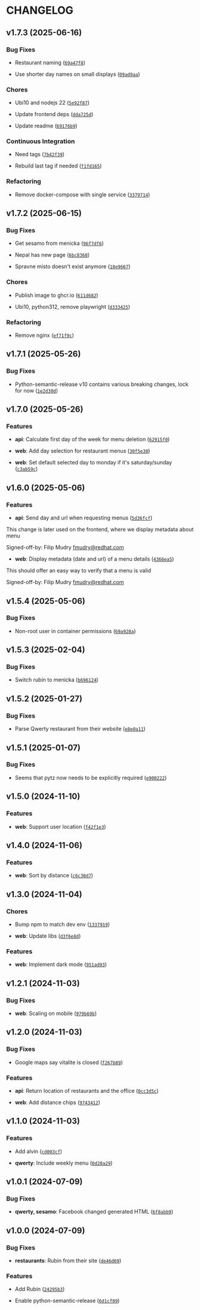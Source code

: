 # CHANGELOG


## v1.7.3 (2025-06-16)

### Bug Fixes

- Restaurant naming
  ([`69a47f8`](https://github.com/jdobes/lunch/commit/69a47f859eab0df2eada024fc76e730f61371708))

- Use shorter day names on small displays
  ([`09ad9aa`](https://github.com/jdobes/lunch/commit/09ad9aabfdb9fba79e43b5ef07fdf688106cbbfb))

### Chores

- Ubi10 and nodejs 22
  ([`5e92f87`](https://github.com/jdobes/lunch/commit/5e92f87c4cd74a19b431f076052912c08fa7f091))

- Update frontend deps
  ([`dda725d`](https://github.com/jdobes/lunch/commit/dda725d0d6be47ca7b0cbdc05b46245a6efc5a3e))

- Update readme
  ([`69176b9`](https://github.com/jdobes/lunch/commit/69176b97f09fb880a5e804d12e024642add1a032))

### Continuous Integration

- Need tags
  ([`7b42f39`](https://github.com/jdobes/lunch/commit/7b42f39056f6a1072b81ca823769e6a75ec7f82d))

- Rebuild last tag if needed
  ([`f1fd165`](https://github.com/jdobes/lunch/commit/f1fd165ea92d729ef8f1882e60461f2a2952d137))

### Refactoring

- Remove docker-compose with single service
  ([`3379714`](https://github.com/jdobes/lunch/commit/3379714b0b8f1f5f3a07077773564e93e2595ee2))


## v1.7.2 (2025-06-15)

### Bug Fixes

- Get sesamo from menicka
  ([`96f7df6`](https://github.com/jdobes/lunch/commit/96f7df65423b50a17fa06661ec302dcb1dca74e9))

- Nepal has new page
  ([`6bc8360`](https://github.com/jdobes/lunch/commit/6bc8360d4cb6e66ceba103bca75a044da9f00191))

- Spravne misto doesn't exist anymore
  ([`18e9667`](https://github.com/jdobes/lunch/commit/18e9667fa9baed96d24a0e1aa475110a9ca39c43))

### Chores

- Publish image to ghcr.io
  ([`611d682`](https://github.com/jdobes/lunch/commit/611d682f6a5839a3dd8da63e5b09a5b7d8349150))

- Ubi10, python312, remove playwright
  ([`d333425`](https://github.com/jdobes/lunch/commit/d333425e9155c0501477b6c964dca42ecf9a33e3))

### Refactoring

- Remove nginx
  ([`ef71f9c`](https://github.com/jdobes/lunch/commit/ef71f9c44ebcbc183a2106c527a2d980291db5b1))


## v1.7.1 (2025-05-26)

### Bug Fixes

- Python-semantic-release v10 contains various breaking changes, lock for now
  ([`1e2d30d`](https://github.com/jdobes/lunch/commit/1e2d30d319da0bcb76a0dd3853a54e7696460be4))


## v1.7.0 (2025-05-26)

### Features

- **api**: Calculate first day of the week for menu deletion
  ([`62915f0`](https://github.com/jdobes/lunch/commit/62915f0b99de703ef2bec45b1f2157dcc4aac116))

- **web**: Add day selection for restaurant menus
  ([`30f5e30`](https://github.com/jdobes/lunch/commit/30f5e306639c2510e9e3426ff17cb647955ae858))

- **web**: Set default selected day to monday if it's saturday/sunday
  ([`c3ab59c`](https://github.com/jdobes/lunch/commit/c3ab59c62cff50022b5cfde59ad827050b2bd045))


## v1.6.0 (2025-05-06)

### Features

- **api**: Send day and url when requesting menus
  ([`5d36fcf`](https://github.com/jdobes/lunch/commit/5d36fcf7ae82c823eaf9e5432c67eb73da847e51))

This change is later used on the frontend, where we display metadata about menu

Signed-off-by: Filip Mudry <fmudry@redhat.com>

- **web**: Display metadata (date and url) of a menu details
  ([`4366ea5`](https://github.com/jdobes/lunch/commit/4366ea58bda123735bb68c3d8f0d245924d5a4c4))

This should offer an easy way to verify that a menu is valid

Signed-off-by: Filip Mudry <fmudry@redhat.com>


## v1.5.4 (2025-05-06)

### Bug Fixes

- Non-root user in container permissions
  ([`69a928a`](https://github.com/jdobes/lunch/commit/69a928aecdac51312d85bc2f3cfd554434d91188))


## v1.5.3 (2025-02-04)

### Bug Fixes

- Switch rubin to menicka
  ([`b696124`](https://github.com/jdobes/lunch/commit/b6961243ecf2931ac0c20cb9728b5f93deced745))


## v1.5.2 (2025-01-27)

### Bug Fixes

- Parse Qwerty restaurant from their website
  ([`e8e0a11`](https://github.com/jdobes/lunch/commit/e8e0a11270a7b82dccf6939a7c8e54664c6ba658))


## v1.5.1 (2025-01-07)

### Bug Fixes

- Seems that pytz now needs to be explicitly required
  ([`e900222`](https://github.com/jdobes/lunch/commit/e90022218a7f9da062e18459c8f1c144d2b5706f))


## v1.5.0 (2024-11-10)

### Features

- **web**: Support user location
  ([`f42f1e3`](https://github.com/jdobes/lunch/commit/f42f1e363ace18d463d9be50df41b7d7cda27776))


## v1.4.0 (2024-11-06)

### Features

- **web**: Sort by distance
  ([`c6c30d7`](https://github.com/jdobes/lunch/commit/c6c30d71cb2fa75d8d3b3cdce7cf2c9e4aafc4e0))


## v1.3.0 (2024-11-04)

### Chores

- Bump npm to match dev env
  ([`1337919`](https://github.com/jdobes/lunch/commit/1337919ef5787dad702d613b1e8fa6fd365b3b85))

- **web**: Update libs
  ([`d3f6e8d`](https://github.com/jdobes/lunch/commit/d3f6e8d5eb1ec4814aea34c05957d48e100fd148))

### Features

- **web**: Implement dark mode
  ([`951ad93`](https://github.com/jdobes/lunch/commit/951ad93fe5f8f49f68f5923143435a9143acf62d))


## v1.2.1 (2024-11-03)

### Bug Fixes

- **web**: Scaling on mobile
  ([`979b69b`](https://github.com/jdobes/lunch/commit/979b69b4135517b62c668d63f55f45424dbcd0be))


## v1.2.0 (2024-11-03)

### Bug Fixes

- Google maps say vitalite is closed
  ([`f267b89`](https://github.com/jdobes/lunch/commit/f267b896134d1957b345bf347b80347b1ee277f4))

### Features

- **api**: Return location of restaurants and the office
  ([`0cc3d5c`](https://github.com/jdobes/lunch/commit/0cc3d5c3e1bbedf5772cfac80e65b31320c21bc8))

- **web**: Add distance chips
  ([`9743412`](https://github.com/jdobes/lunch/commit/9743412280a74dc4523c8391b295a06b20a5f6e6))


## v1.1.0 (2024-11-03)

### Features

- Add alvin
  ([`cd003cf`](https://github.com/jdobes/lunch/commit/cd003cf5294c5c2490b64e11fdd1c3c5fd4ec578))

- **qwerty**: Include weekly menu
  ([`0d20a29`](https://github.com/jdobes/lunch/commit/0d20a299b93004b9a45b57abb8712d2900d60928))


## v1.0.1 (2024-07-09)

### Bug Fixes

- **qwerty, sesamo**: Facebook changed generated HTML
  ([`6f8abb9`](https://github.com/jdobes/lunch/commit/6f8abb90cb842f37108a752635e52bf26b0e0609))


## v1.0.0 (2024-07-09)

### Bug Fixes

- **restaurants**: Rubin from their site
  ([`de46d69`](https://github.com/jdobes/lunch/commit/de46d698b7721b15765e0e6918509437374b5de5))

### Features

- Add Rubin
  ([`24295b3`](https://github.com/jdobes/lunch/commit/24295b36dea6391a8bdf9e53c569aad4167cb663))

- Enable python-semantic-release
  ([`6d1cf89`](https://github.com/jdobes/lunch/commit/6d1cf8997f3be3503585af6e7664d0fb7e209499))
